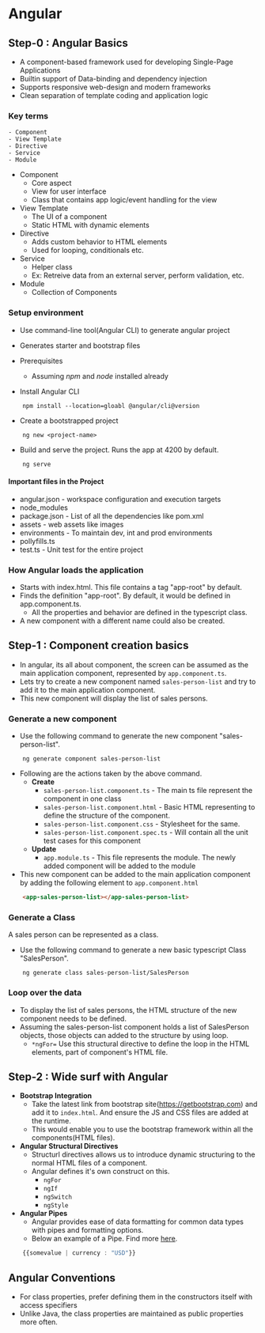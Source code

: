 # Angular

## Step-0 : Angular Basics

- A component-based framework used for developing Single-Page Applications
- Builtin support of Data-binding and dependency injection
- Supports responsive web-design and modern frameworks
- Clean separation of template coding and application logic

### Key terms
    - Component
    - View Template
    - Directive
    - Service
    - Module

- Component
    - Core aspect
    - View for user interface
    - Class that contains app logic/event handling for the view
- View Template
    - The UI of a component
    - Static HTML with dynamic elements
- Directive
    - Adds custom behavior to HTML elements
    - Used for looping, conditionals etc.
- Service
    - Helper class
    - Ex: Retreive data from an external server, perform validation, etc.
- Module
    - Collection of Components

### Setup environment

- Use command-line tool(Angular CLI) to generate angular project
- Generates starter and bootstrap files

- Prerequisites
    - Assuming *npm* and *node* installed already
- Install Angular CLI
```shell
    npm install --location=gloabl @angular/cli@version
```
- Create a bootstrapped project
```shell
    ng new <project-name>
```
- Build and serve the project.  Runs the app at 4200 by default.
```shell
    ng serve
```

#### Important files in the Project
- angular.json - workspace configuration and execution targets
- node_modules
- package.json - List of all the dependencies like pom.xml
- assets - web assets like images
- environments - To maintain dev, int and prod environments
- pollyfills.ts
- test.ts - Unit test for the entire project

### How Angular loads the application

- Starts with index.html.  This file contains a tag "app-root" by default.
- Finds the definition "app-root".  By default, it would be defined in app.component.ts.
    - All the properties and behavior are defined in the typescript class.
- A new component with a different name could also be created.

## Step-1 : Component creation basics

- In angular, its all about component, the screen can be assumed as the main application component, represented by `app.component.ts`.
- Lets try to create a new component named `sales-person-list` and try to add it to the main application component.
- This new component will display the list of sales persons.

### Generate a new component 

- Use the following command to generate the new component "sales-person-list".
```shell
    ng generate component sales-person-list
```
- Following are the actions taken by the above command.
    - **Create**
        - `sales-person-list.component.ts` - The main ts file represent the component in one class
        - `sales-person-list.component.html` - Basic HTML representing to define the structure of the component.
        - `sales-person-list.component.css` - Stylesheet for the same.
        - `sales-person-list.component.spec.ts` -  Will contain all the unit test cases for this component
    - **Update**
        - `app.module.ts` - This file represents the module.  The newly added component will be added to the module
- This new component can be added to the main application component by adding the following element to `app.component.html`
```html
    <app-sales-person-list></app-sales-person-list>
```
        
### Generate a Class

A sales person can be represented as a class.  

- Use the following command to generate a new basic typescript Class "SalesPerson".
```shell
    ng generate class sales-person-list/SalesPerson
```

### Loop over the data

- To display the list of sales persons, the HTML structure of the new component needs to be defined.
- Assuming the sales-person-list component holds a list of SalesPerson objects, those objects can added to the structure by using loop.  
    - `*ngFor=` Use this structural directive to define the loop in the HTML elements, part of component's HTML file.

## Step-2 : Wide surf with Angular

- **Bootstrap Integration**
    - Take the latest link from bootstrap site(https://getbootstrap.com) and add it to `index.html`.  And ensure the JS and CSS files are added at the runtime.
    - This would enable you to use the bootstrap framework within all the components(HTML files).
- **Angular Structural Directives**
    - Structurl directives allows us to introduce dynamic structuring to the normal HTML files of a component.  
    - Angular defines it's own construct on this.
        - `ngFor`
        - `ngIf`
        - `ngSwitch`
        - `ngStyle`
- **Angular Pipes**
    - Angular provides ease of data formatting for common data types with pipes and formatting options.
    - Below an example of a Pipe.  Find more [here](https://angular.io/api/common#pipes).
```typescript
    {{somevalue | currency : "USD"}}
```

## Angular Conventions

- For class properties, prefer defining them in the constructors itself with access specifiers
- Unlike Java, the class properties are maintained as public properties more often.   

